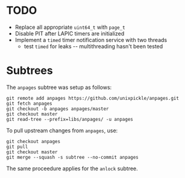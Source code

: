 # TODO

 * Replace all appropriate `uint64_t` with `page_t`
 * Disable PIT after LAPIC timers are initialized
 * Implement a `timed` timer notification service with two threads
   * test `timed` for leaks -- multithreading hasn't been tested

# Subtrees

The `anpages` subtree was setup as follows:

    git remote add anpages https://github.com/unixpickle/anpages.git
    git fetch anpages
    git checkout -b anpages anpages/master
    git checkout master
    git read-tree --prefix=libs/anpages/ -u anpages

To pull upstream changes from `anpages`, use:

    git checkout anpages
    git pull
    git checkout master
    git merge --squash -s subtree --no-commit anpages

The same proceedure applies for the `anlock` subtree.
